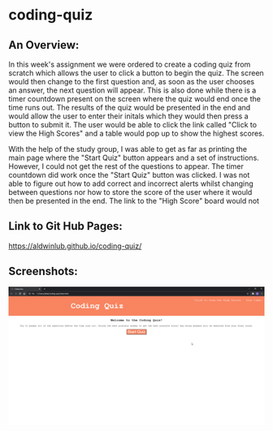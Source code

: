 # coding-quiz

## An Overview:

In this week's assignment we were ordered to create a coding quiz from scratch which allows the user to click a button to begin the quiz. The screen would then change to the first question and, as soon as the user chooses an answer, the next question will appear. This is also done while there is a timer countdown present on the screen where the quiz would end once the time runs out. The results of the quiz would be presented in the end and would allow the user to enter their initals which they would then press a button to submit it. The user would be able to click the link called "Click to view the High Scores" and a table would pop up to show the highest scores.

With the help of the study group, I was able to get as far as printing the main page where the "Start Quiz" button appears and a set of instructions. However, I could not get the rest of the questions to appear. The timer countdown did work once the "Start Quiz" button was clicked. I was not able to figure out how to add correct and incorrect alerts whilst changing between questions nor how to store the score of the user where it would then be presented in the end. The link to the "High Score" board would not 

## Link to Git Hub Pages:

https://aldwinlub.github.io/coding-quiz/

## Screenshots:

![My coding quiz!](./codingquiz1.png)
